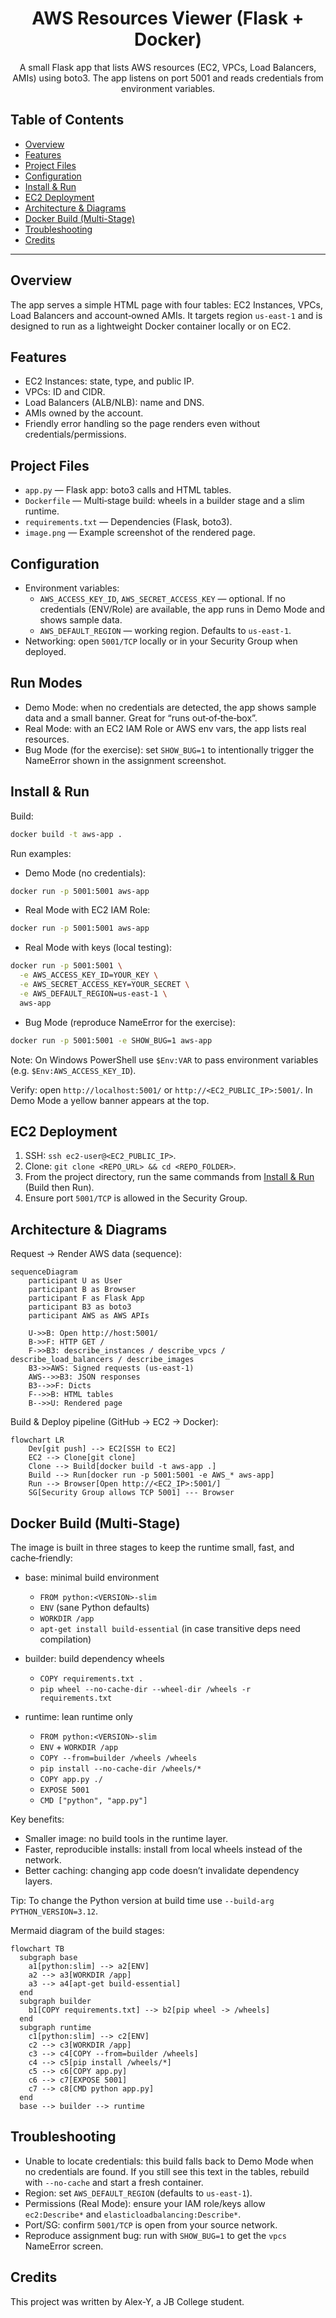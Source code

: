 <div align="center">

# AWS Resources Viewer (Flask + Docker)

A small Flask app that lists AWS resources (EC2, VPCs, Load Balancers, AMIs) using boto3. The app listens on port 5001 and reads credentials from environment variables.

</div>

## Table of Contents
- [Overview](#overview)
- [Features](#features)
- [Project Files](#project-files)
- [Configuration](#configuration)
- [Install & Run](#install--run)
- [EC2 Deployment](#ec2-deployment)
- [Architecture & Diagrams](#architecture--diagrams)
- [Docker Build (Multi-Stage)](#docker-build-multi-stage)
- [Troubleshooting](#troubleshooting)
- [Credits](#credits)

---

## Overview
The app serves a simple HTML page with four tables: EC2 Instances, VPCs, Load Balancers and account‑owned AMIs. It targets region `us-east-1` and is designed to run as a lightweight Docker container locally or on EC2.

## Features
- EC2 Instances: state, type, and public IP.
- VPCs: ID and CIDR.
- Load Balancers (ALB/NLB): name and DNS.
- AMIs owned by the account.
- Friendly error handling so the page renders even without credentials/permissions.

## Project Files
- `app.py` — Flask app: boto3 calls and HTML tables.
- `Dockerfile` — Multi‑stage build: wheels in a builder stage and a slim runtime.
- `requirements.txt` — Dependencies (Flask, boto3).
- `image.png` — Example screenshot of the rendered page.

## Configuration
- Environment variables:
  - `AWS_ACCESS_KEY_ID`, `AWS_SECRET_ACCESS_KEY` — optional. If no credentials (ENV/Role) are available, the app runs in Demo Mode and shows sample data.
  - `AWS_DEFAULT_REGION` — working region. Defaults to `us-east-1`.
- Networking: open `5001/TCP` locally or in your Security Group when deployed.

## Run Modes
- Demo Mode: when no credentials are detected, the app shows sample data and a small banner. Great for “runs out‑of‑the‑box”.
- Real Mode: with an EC2 IAM Role or AWS env vars, the app lists real resources.
- Bug Mode (for the exercise): set `SHOW_BUG=1` to intentionally trigger the NameError shown in the assignment screenshot.

## Install & Run

Build:

```bash
docker build -t aws-app .
```

Run examples:

- Demo Mode (no credentials):
```bash
docker run -p 5001:5001 aws-app
```

- Real Mode with EC2 IAM Role:
```bash
docker run -p 5001:5001 aws-app
```

- Real Mode with keys (local testing):
```bash
docker run -p 5001:5001 \
  -e AWS_ACCESS_KEY_ID=YOUR_KEY \
  -e AWS_SECRET_ACCESS_KEY=YOUR_SECRET \
  -e AWS_DEFAULT_REGION=us-east-1 \
  aws-app
```

- Bug Mode (reproduce NameError for the exercise):
```bash
docker run -p 5001:5001 -e SHOW_BUG=1 aws-app
```

Note: On Windows PowerShell use `$Env:VAR` to pass environment variables (e.g. `$Env:AWS_ACCESS_KEY_ID`).

Verify: open `http://localhost:5001/` or `http://<EC2_PUBLIC_IP>:5001/`. In Demo Mode a yellow banner appears at the top.

## EC2 Deployment
1. SSH: `ssh ec2-user@<EC2_PUBLIC_IP>`.
2. Clone: `git clone <REPO_URL> && cd <REPO_FOLDER>`.
3. From the project directory, run the same commands from [Install & Run](#install--run) (Build then Run).
4. Ensure port `5001/TCP` is allowed in the Security Group.

## Architecture & Diagrams

Request → Render AWS data (sequence):

```mermaid
sequenceDiagram
    participant U as User
    participant B as Browser
    participant F as Flask App
    participant B3 as boto3
    participant AWS as AWS APIs

    U->>B: Open http://host:5001/
    B->>F: HTTP GET /
    F->>B3: describe_instances / describe_vpcs / describe_load_balancers / describe_images
    B3->>AWS: Signed requests (us-east-1)
    AWS-->>B3: JSON responses
    B3-->>F: Dicts
    F-->>B: HTML tables
    B-->>U: Rendered page
```

Build & Deploy pipeline (GitHub → EC2 → Docker):

```mermaid
flowchart LR
    Dev[git push] --> EC2[SSH to EC2]
    EC2 --> Clone[git clone]
    Clone --> Build[docker build -t aws-app .]
    Build --> Run[docker run -p 5001:5001 -e AWS_* aws-app]
    Run --> Browser[Open http://<EC2_IP>:5001/]
    SG[Security Group allows TCP 5001] --- Browser
```

## Docker Build (Multi-Stage)

The image is built in three stages to keep the runtime small, fast, and cache‑friendly:

- base: minimal build environment
  - `FROM python:<VERSION>-slim`
  - `ENV` (sane Python defaults)
  - `WORKDIR /app`
  - `apt-get install build-essential` (in case transitive deps need compilation)

- builder: build dependency wheels
  - `COPY requirements.txt .`
  - `pip wheel --no-cache-dir --wheel-dir /wheels -r requirements.txt`

- runtime: lean runtime only
  - `FROM python:<VERSION>-slim`
  - `ENV` + `WORKDIR /app`
  - `COPY --from=builder /wheels /wheels`
  - `pip install --no-cache-dir /wheels/*`
  - `COPY app.py ./`
  - `EXPOSE 5001`
  - `CMD ["python", "app.py"]`

Key benefits:
- Smaller image: no build tools in the runtime layer.
- Faster, reproducible installs: install from local wheels instead of the network.
- Better caching: changing app code doesn’t invalidate dependency layers.

Tip: To change the Python version at build time use `--build-arg PYTHON_VERSION=3.12`.

Mermaid diagram of the build stages:

```mermaid
flowchart TB
  subgraph base
    a1[python:slim] --> a2[ENV]
    a2 --> a3[WORKDIR /app]
    a3 --> a4[apt-get build-essential]
  end
  subgraph builder
    b1[COPY requirements.txt] --> b2[pip wheel -> /wheels]
  end
  subgraph runtime
    c1[python:slim] --> c2[ENV]
    c2 --> c3[WORKDIR /app]
    c3 --> c4[COPY --from=builder /wheels]
    c4 --> c5[pip install /wheels/*]
    c5 --> c6[COPY app.py]
    c6 --> c7[EXPOSE 5001]
    c7 --> c8[CMD python app.py]
  end
  base --> builder --> runtime
```

## Troubleshooting
- Unable to locate credentials: this build falls back to Demo Mode when no credentials are found. If you still see this text in the tables, rebuild with `--no-cache` and start a fresh container.
- Region: set `AWS_DEFAULT_REGION` (defaults to `us-east-1`).
- Permissions (Real Mode): ensure your IAM role/keys allow `ec2:Describe*` and `elasticloadbalancing:Describe*`.
- Port/SG: confirm `5001/TCP` is open from your source network.
- Reproduce assignment bug: run with `SHOW_BUG=1` to get the `vpcs` NameError screen.

## Credits
This project was written by Alex-Y, a JB College student.

